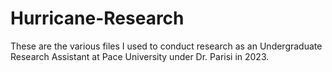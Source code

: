 # Hurricane-Research
These are the various files I used to conduct research as an Undergraduate Research Assistant at Pace University under Dr. Parisi in 2023.
